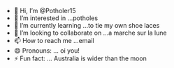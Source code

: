 - 👋 Hi, I’m @Potholer15
- 👀 I’m interested in ...potholes
- 🌱 I’m currently learning ...to tie my own shoe laces
- 💞️ I’m looking to collaborate on ...a marche sur la lune
- 📫 How to reach me ...email
- 😄 Pronouns: ... oi you!
- ⚡ Fun fact: ... Australia is wider than the moon

<!---
Potholer15/Potholer15 is a ✨ special ✨ repository because its `README.md` (this file) appears on your GitHub profile.
You can click the Preview link to take a look at your changes.
--->
